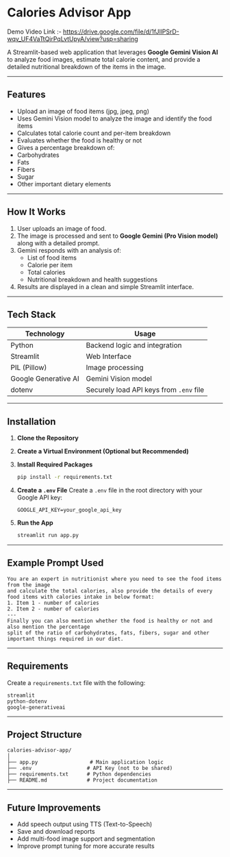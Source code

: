 # Calories Advisor App

Demo Video Link :- https://drive.google.com/file/d/1fJllPSrD-wqv_UF4VaTtQjrPqLvtUpyA/view?usp=sharing

A Streamlit-based web application that leverages **Google Gemini Vision AI** to analyze food images, estimate total calorie content, and provide a detailed nutritional breakdown of the items in the image.

---

## Features

-  Upload an image of food items (jpg, jpeg, png)
-  Uses Gemini Vision model to analyze the image and identify the food items
-  Calculates total calorie count and per-item breakdown
-  Evaluates whether the food is healthy or not
-  Gives a percentage breakdown of:
  - Carbohydrates
  - Fats
  - Fibers
  - Sugar
  - Other important dietary elements

---

##  How It Works

1. User uploads an image of food.
2. The image is processed and sent to **Google Gemini (Pro Vision model)** along with a detailed prompt.
3. Gemini responds with an analysis of:
   - List of food items
   - Calorie per item
   - Total calories
   - Nutritional breakdown and health suggestions
4. Results are displayed in a clean and simple Streamlit interface.

---

##  Tech Stack

| Technology | Usage |
|------------|--------|
| Python | Backend logic and integration |
| Streamlit | Web Interface |
| PIL (Pillow) | Image processing |
| Google Generative AI | Gemini Vision model |
| dotenv | Securely load API keys from `.env` file |

---

## Installation

1. **Clone the Repository**

2. **Create a Virtual Environment (Optional but Recommended)**

3. **Install Required Packages**
   ```bash
   pip install -r requirements.txt
   ```

4. **Create a `.env` File**
   Create a `.env` file in the root directory with your Google API key:
   ```
   GOOGLE_API_KEY=your_google_api_key
   ```

5. **Run the App**
   ```bash
   streamlit run app.py
   ```

---

##  Example Prompt Used

```
You are an expert in nutritionist where you need to see the food items from the image
and calculate the total calories, also provide the details of every food items with calories intake in below format:
1. Item 1 - number of calories
2. Item 2 - number of calories
---
Finally you can also mention whether the food is healthy or not and also mention the percentage
split of the ratio of carbohydrates, fats, fibers, sugar and other important things required in our diet.
```

---

##  Requirements

Create a `requirements.txt` file with the following:

```
streamlit
python-dotenv
google-generativeai
```

---

##  Project Structure

```
calories-advisor-app/
│
├── app.py                 # Main application logic
├── .env                  # API Key (not to be shared)
├── requirements.txt      # Python dependencies
├── README.md             # Project documentation
```

---

##  Future Improvements

- Add speech output using TTS (Text-to-Speech)
- Save and download reports
- Add multi-food image support and segmentation
- Improve prompt tuning for more accurate results
